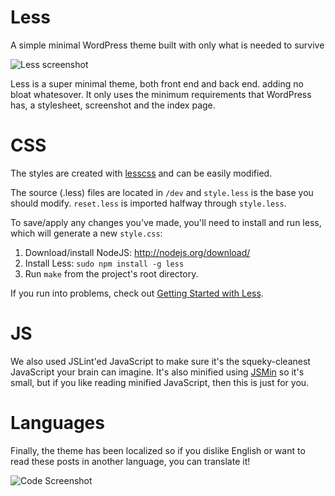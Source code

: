 Less
====

A simple minimal WordPress theme built with only what is needed to survive

![Less screenshot](https://github.com/alliswell/Less/blob/master/dev/less-screenshot.png?raw=true)

Less is a super minimal theme, both front end and back end. adding no bloat whatesover. It only uses the minimum requirements that WordPress has, a stylesheet, screenshot and the index page. 

# CSS

The styles are created with [lesscss](http://lesscss.org) and can be easily modified.

The source (.less) files are located in `/dev` and `style.less` is the base you should modify. `reset.less` is imported halfway through `style.less`.

To save/apply any changes you've made, you'll need to install and run less, which will generate a new `style.css`:

1. Download/install NodeJS: http://nodejs.org/download/
1. Install Less: `sudo npm install -g less`
1. Run `make` from the project's root directory.

If you run into problems, check out [Getting Started with Less](http://lesscss.org/).

# JS

We also used JSLint'ed JavaScript to make sure it's the squeky-cleanest JavaScript your brain can imagine. It's also minified using [JSMin](http://www.crockford.com/javascript/jsmin.html) so it's small, but if you like reading minified JavaScript, then this is just for you.

# Languages

Finally, the theme has been localized so if you dislike English or want to read these posts in another language, you can translate it!

![Code Screenshot](https://github.com/alliswell/Less/blob/master/dev/less-screen-code.png?raw=true)